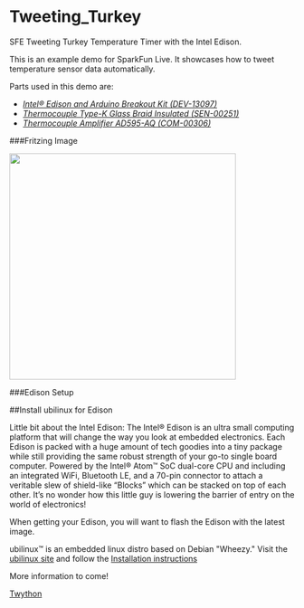 Tweeting_Turkey
===============

SFE Tweeting Turkey Temperature Timer with the Intel Edison. 

This is an example demo for SparkFun Live. It showcases how to tweet temperature sensor data automatically.

Parts used in this demo are:


* [*Intel® Edison and Arduino Breakout Kit (DEV-13097)*](https://www.sparkfun.com/products/13097)
* [*Thermocouple Type-K Glass Braid Insulated (SEN-00251)*](https://www.sparkfun.com/products/251)
* [*Thermocouple Amplifier AD595-AQ (COM-00306)*](https://www.sparkfun.com/products/306)

###Fritzing Image

<img src="https://cdn.sparkfun.com/external/Tweeting_Turkey_Fritzing_bb.png" width="400px" height="400px" />

###Edison Setup

##Install ubilinux for Edison

Little bit about the Intel Edison: The Intel® Edison is an ultra small computing platform that will change the way you look at embedded electronics. Each Edison is packed with a huge amount of tech goodies into a tiny package while still providing the same robust strength of your go-to single board computer. Powered by the Intel® Atom™ SoC dual-core CPU and including an integrated WiFi, Bluetooth LE, and a 70-pin connector to attach a veritable slew of shield-like “Blocks” which can be stacked on top of each other. It’s no wonder how this little guy is lowering the barrier of entry on the world of electronics!

When getting your Edison, you will want to flash the Edison with the latest image.

ubilinux™ is an embedded linux distro based on Debian "Wheezy." Visit the [ubilinux site](http://www.emutexlabs.com/ubilinux) and follow the [Installation instructions](http://www.emutexlabs.com/ubilinux/29-ubilinux/218-ubilinux-installation-instructions-for-intel-edison)

More information to come!

[Twython](https://github.com/ryanmcgrath/twython)

